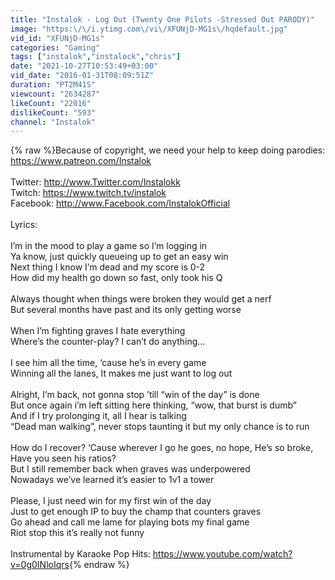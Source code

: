 ```yaml
---
title: "Instalok - Log Out (Twenty One Pilots -Stressed Out PARODY)"
image: "https:\/\/i.ytimg.com\/vi\/XFUNjD-MG1s\/hqdefault.jpg"
vid_id: "XFUNjD-MG1s"
categories: "Gaming"
tags: ["instalok","instalock","chris"]
date: "2021-10-27T10:53:49+03:00"
vid_date: "2016-01-31T08:09:51Z"
duration: "PT2M41S"
viewcount: "2634287"
likeCount: "22016"
dislikeCount: "593"
channel: "Instalok"
---
```

{% raw %}Because of copyright, we need your help to keep doing parodies: <a rel="nofollow" target="blank" href="https://www.patreon.com/Instalok">https://www.patreon.com/Instalok</a><br /><br />Twitter:       <a rel="nofollow" target="blank" href="http://www.Twitter.com/Instalokk">http://www.Twitter.com/Instalokk</a><br />Twitch:       <a rel="nofollow" target="blank" href="https://www.twitch.tv/instalok">https://www.twitch.tv/instalok</a><br />Facebook:  <a rel="nofollow" target="blank" href="http://www.Facebook.com/InstalokOfficial">http://www.Facebook.com/InstalokOfficial</a><br /><br />Lyrics:<br /><br />I’m in the mood to play a game so I’m logging in<br />Ya know, just quickly queueing up to get an easy win<br />Next thing I know I’m dead and my score is 0-2<br />How did my health go down so fast, only took his Q<br /><br />Always thought when things were broken they would get a nerf<br />But several months have past and its only getting worse<br /><br />When I’m fighting graves I hate everything<br />Where’s the counter-play? I can’t do anything…<br /><br />I see him all the time, ‘cause he’s in every game<br />Winning all the lanes, It makes me just want to log out<br /><br />Alright, I’m back, not gonna stop ’till “win of the day” is done<br />But once again i’m left sitting here thinking, “wow, that burst is dumb”<br />And if I try prolonging it, all I hear is talking<br />“Dead man walking”, never stops taunting it but my only chance is to run<br /><br />How do I recover? ‘Cause wherever I go he goes, no hope, He’s so broke, Have you seen his ratios?<br />But I still remember back when graves was underpowered<br />Nowadays we’ve learned it’s easier to 1v1 a tower<br /><br />Please, I just need win for my first win of the day<br />Just to get enough IP to buy the champ that counters graves<br />Go ahead and call me lame for playing bots my final game<br />Riot stop this it’s really not funny<br /><br />Instrumental by Karaoke Pop Hits: <a rel="nofollow" target="blank" href="https://www.youtube.com/watch?v=0g0INloIqrs">https://www.youtube.com/watch?v=0g0INloIqrs</a>{% endraw %}
